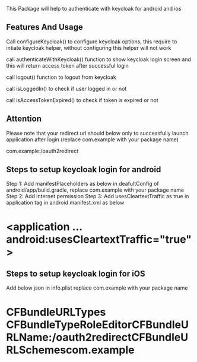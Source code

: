 
This Package will help to authenticate with keycloak for android and ios

## Features And Usage
Call configureKeycloak() to configure keycloak options, this require to intiate keycloak helper, without configuring this helper will not work

 call authenticateWithKeycloak() function to show keycloak login screen and this will return access token after successful login

 call logout() function to logout from keycloak

 call isLoggedIn() to check if user logged in or not
 
 call isAccessTokenExpired() to check if token is expired or not

## Attention

Please note that your redirect url should below only to successfully launch application after login (replace com.example with your package name)

com.example:/oauth2redirect

## Steps to setup keycloak login for android

Step 1: 
  Add manifestPlaceholders as below in deafultConfig of android/app/build.gradle, replace com.example with your package name
Step 2: 
Add internet permission
<uses-permission android:name="android.permission.INTERNET"/>
Step 3:
Add usesCleartextTraffic as true in application tag in android manifest.xml as below
# <application …android:usesCleartextTraffic="true"> #


## Steps to setup keycloak login for iOS

Add below json in info.plist replace com.example with your package name

# <key>CFBundleURLTypes</key> <array><dict><key>CFBundleTypeRole</key><string>Editor</string><key>CFBundleURLName</key><string>:/oauth2redirect</string><key>CFBundleURLSchemes</key><array><string>com.example</string></array></dict></array> 


